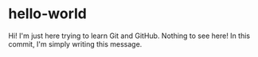 # hello-world

Hi! I'm just here trying to learn Git and GitHub. Nothing to see here! In this commit, I'm simply writing this message.

